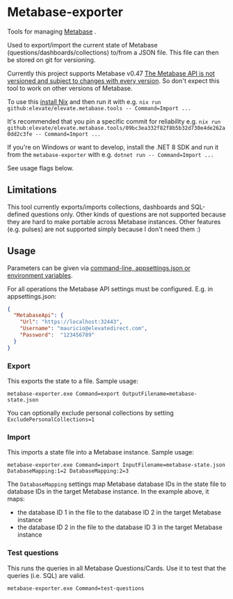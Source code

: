 # Metabase-exporter

Tools for managing [Metabase](https://www.metabase.com/) .

Used to export/import the current state of Metabase (questions/dashboards/collections) to/from a JSON file. 
This file can then be stored on git for versioning.

Currently this project supports Metabase v0.47
[The Metabase API is not versioned and subject to changes with every version](https://www.metabase.com/docs/latest/api). 
So don't expect this tool to work on other versions of Metabase.

To use this [install Nix](https://github.com/DeterminateSystems/nix-installer?tab=readme-ov-file#the-determinate-nix-installer) and then run it with e.g. `nix run github:elevate/elevate.metabase.tools -- Command=Import ...`

It's recommended that you pin a specific commit for reliability e.g. `nix run github:elevate/elevate.metabase.tools/09bc3ea332f82f8b5b32d730e4de262a0dd2c3fe -- Command=Import ...`

If you're on Windows or want to develop, install the .NET 8 SDK and run it from the `metabase-exporter` with e.g. `dotnet run -- Command=Import ...`

See usage flags below.

## Limitations

This tool currently exports/imports collections, dashboards and SQL-defined questions only. 
Other kinds of questions are not supported because they are hard to make portable across Metabase instances.
Other features (e.g. pulses) are not supported simply because I don't need them :)

## Usage

Parameters can be given via [command-line, appsettings.json or environment variables](https://learn.microsoft.com/en-us/dotnet/core/extensions/configuration-providers).

For all operations the Metabase API settings must be configured. E.g. in appsettings.json:

```json
{
  "MetabaseApi": {
    "Url": "https://localhost:32443",
    "Username": "mauricio@elevatedirect.com",
    "Password":  "123456789"
  }
}
```

### Export

This exports the state to a file. Sample usage:

`metabase-exporter.exe Command=export OutputFilename=metabase-state.json`

You can optionally exclude personal collections by setting `ExcludePersonalCollections=1`

### Import

This imports a state file into a Metabase instance. Sample usage:

`metabase-exporter.exe Command=import InputFilename=metabase-state.json DatabaseMapping:1=2 DatabaseMapping:2=3`

The `DatabaseMapping` settings map Metabase database IDs in the state file to database IDs in the target Metabase instance.
In the example above, it maps:
* the database ID 1 in the file to the database ID 2 in the target Metabase instance
* the database ID 2 in the file to the database ID 3 in the target Metabase instance

### Test questions

This runs the queries in all Metabase Questions/Cards. Use it to test that the queries (i.e. SQL) are valid.

`metabase-exporter.exe Command=test-questions`
